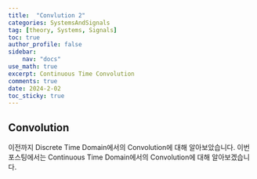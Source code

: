 ```yaml
---
title:  "Convlution 2"
categories: SystemsAndSignals
tag: [theory, Systems, Signals]
toc: true
author_profile: false
sidebar:
    nav: "docs"
use_math: true
excerpt: Continuous Time Convolution
comments: true
date: 2024-2-02
toc_sticky: true
---
```


## Convolution
이전까지 Discrete Time Domain에서의 Convolution에 대해 알아보았습니다. 이번 포스팅에서는 Continuous Time Domain에서의 Convolution에 대해 알아보겠습니다.   
  
